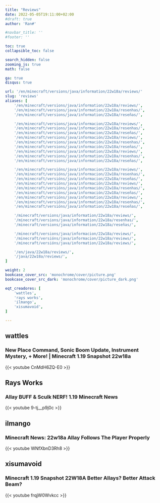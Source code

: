 ```yaml
---
title: "Reviews"
date: 2022-05-05T19:11:00+02:00
#draft: true
author: 'Ran#'

#navbar_title: ''
#footer: ''

toc: true
collapsible_toc: false

search_hidden: false
zooming_js: true
math: false

ga: true
disqus: true

url: '/en/minecraft/versions/java/information/22w18a/reviews/'
slug: 'reviews'
aliases: [
    '/en/minecraft/versions/java/information/22w18a/reviews/',
    '/en/minecraft/versions/java/information/22w18a/resenhas/',
    '/en/minecraft/versions/java/information/22w18a/reseñas/',

    '/en/minecraft/versions/java/informacion/22w18a/reviews/',
    '/en/minecraft/versions/java/informacion/22w18a/resenhas/',
    '/en/minecraft/versions/java/informacion/22w18a/reseñas/',
    '/en/minecraft/versions/java/información/22w18a/reviews/',
    '/en/minecraft/versions/java/información/22w18a/resenhas/',
    '/en/minecraft/versions/java/información/22w18a/reseñas/',
    '/en/minecraft/versions/java/information/22w18a/reviews/',
    '/en/minecraft/versions/java/information/22w18a/resenhas/',
    '/en/minecraft/versions/java/information/22w18a/reseñas/',

    '/en/minecraft/versións/java/informacion/22w18a/reviews/',
    '/en/minecraft/versións/java/informacion/22w18a/resenhas/',
    '/en/minecraft/versións/java/informacion/22w18a/reseñas/',
    '/en/minecraft/versións/java/información/22w18a/reviews/',
    '/en/minecraft/versións/java/información/22w18a/resenhas/',
    '/en/minecraft/versións/java/información/22w18a/reseñas/',
    '/en/minecraft/versións/java/information/22w18a/reviews/',
    '/en/minecraft/versións/java/information/22w18a/resenhas/',
    '/en/minecraft/versións/java/information/22w18a/reseñas/',

    '/minecraft/versions/java/information/22w18a/reviews/',
    '/minecraft/versions/java/information/22w18a/resenhas/',
    '/minecraft/versions/java/information/22w18a/reseñas/',

    '/minecraft/versions/java/informacion/22w18a/reviews/',
    '/minecraft/versións/java/informacion/22w18a/reviews/',
    '/minecraft/versións/java/information/22w18a/reviews/',

    '/en/java/22w18a/reviews/',
    '/java/22w18a/reviews/',
]

weight: 2
bookcase_cover_src: 'monochrome/cover/picture.png'
bookcase_cover_src_dark: 'monochrome/cover/picture_dark.png'

eqt_creadores: [
    'wattles',
    'rays works',
    'ilmango',
    'xisumavoid',
]

---
```


## wattles
### New Place Command, Sonic Boom Update, Instrument Mystery, + More! | Minecraft 1.19 Snapshot 22w18a
{{< youtube CnMdH6ZQ-E0 >}}
<!--{{< youtube >}}-->

## Rays Works
### Allay BUFF & Sculk NERF! 1.19 Minecraft News
{{< youtube 9-tj__p9j0c >}}
<!--{{< youtube >}}-->

## ilmango
### Minecraft News: 22w18a Allay Follows The Player Properly
{{< youtube WNfXbnD3Rh8 >}}
<!--{{< youtube >}}-->

## xisumavoid
### Minecraft 1.19 Snapshot 22W18A Better Allays? Better Attack Beam?
{{< youtube frqjW0Wvkcc >}}
<!--{{< youtube >}}-->
